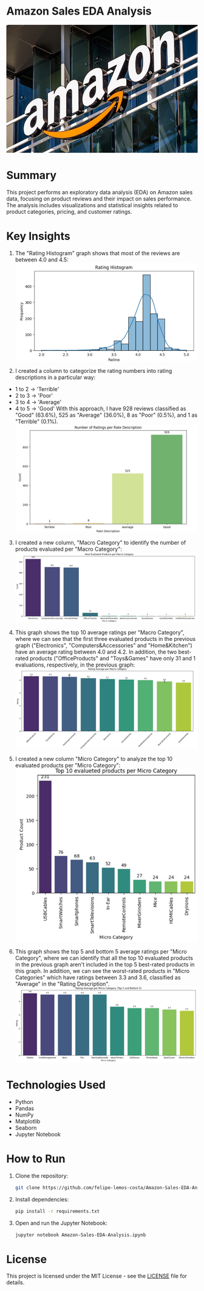 # Amazon Sales EDA Analysis

![Amazon Logo](images/0_amazon_logo.jpg)

# Summary
This project performs an exploratory data analysis (EDA) on Amazon sales data, focusing on product reviews and their impact on sales performance. The analysis includes visualizations and statistical insights related to product categories, pricing, and customer ratings.

# Key Insights
1. The "Rating Histogram" graph shows that most of the reviews are between 4.0 and 4.5:
![Rating Histogram](images/1_rating_histogram.jpg)

2. I created a column to categorize the rating numbers into rating descriptions in a particular way:
* 1 to 2 -> 'Terrible'
* 2 to 3 -> 'Poor'
* 3 to 4 -> 'Average'
* 4 to 5 -> 'Good'
With this approach, I have 928 reviews classified as "Good" (63.6%), 525 as "Average" (36.0%), 8 as "Poor" (0.5%), and 1 as "Terrible" (0.1%).
![Number of Rating per Rate Description](images/2_number_of_ratings_per_rate_description.jpg)

3. I created a new column, "Macro Category" to identify the number of products evaluated per "Macro Category":
![Most Evalueted Products per Macro Category](images/3_most_evalueted_products_per_macro_category.jpg)

4. This graph shows the top 10 average ratings per "Macro Category", where we can see that the first three evaluated products in the previous graph ("Electronics", "Computers&Accessories" and "Home&Kitchen") have an average rating between 4.0 and 4.2. In addition, the two best-rated products ("OfficeProducts" and "Toys&Games" have only 31 and 1 evaluations, respectively, in the previous graph:
![Average Rating per Macro Category](images/4_rating_average_per_macro_category.jpg)

5. I created a new column "Micro Category" to analyze the top 10 evaluated products per "Micro Category":
![Top 10 Evalueted Products per Micro Category](images/5_top_10_evalueted_products_per_micro_category.jpg)

6. This graph shows the top 5 and bottom 5 average ratings per "Micro Category", where we can identify that all the top 10 evaluated products in the previous graph aren't included in the top 5 best-rated products in this graph. In addition, we can see the worst-rated products in "Micro Categories" which have ratings between 3.3 and 3.6, classified as "Average" in the "Rating Description".
![Rating Average per Micro Category (Top 5 and bottom 5](images/6_rating_average_per_micro_category_top_5_and_bottom_5.jpg)

# Technologies Used
- Python
- Pandas
- NumPy
- Matplotlib
- Seaborn
- Jupyter Notebook

# How to Run

1. Clone the repository:
   ```bash
   git clone https://github.com/felipe-lemos-costa/Amazon-Sales-EDA-Analysis.git
   ```

2. Install dependencies:
   ```bash
   pip install -r requirements.txt
   ```

3. Open and run the Jupyter Notebook:
   ```bash
   jupyter notebook Amazon-Sales-EDA-Analysis.ipynb
   ```

# License
This project is licensed under the MIT License - see the [LICENSE](LICENSE) file for details.
